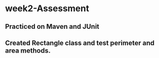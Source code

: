 # week2-Assessment
## Practiced on Maven and JUnit
## Created Rectangle class and test perimeter and area methods. 

